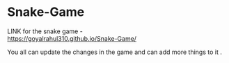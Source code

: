 # Snake-Game

LINK for the snake game -  
https://goyalrahul310.github.io/Snake-Game/

You all can update the changes in the game and can add more things to it .

